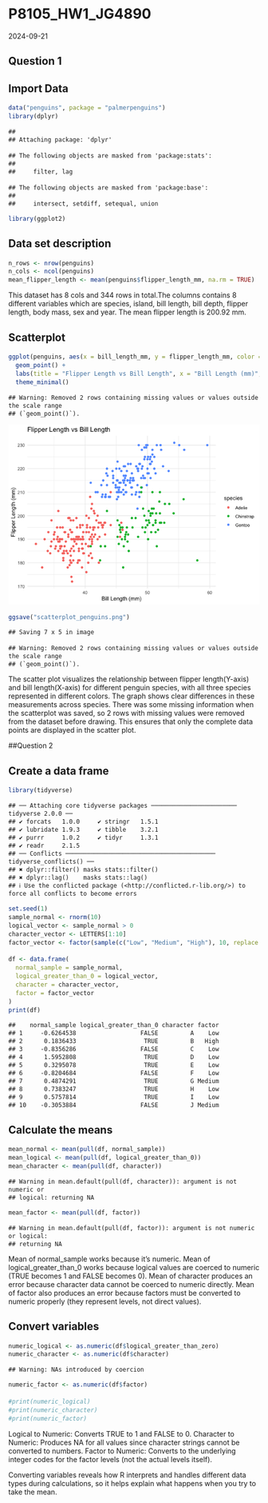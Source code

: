P8105_HW1_JG4890
================
2024-09-21

## Question 1

## Import Data

``` r
data("penguins", package = "palmerpenguins")
library(dplyr)
```

    ## 
    ## Attaching package: 'dplyr'

    ## The following objects are masked from 'package:stats':
    ## 
    ##     filter, lag

    ## The following objects are masked from 'package:base':
    ## 
    ##     intersect, setdiff, setequal, union

``` r
library(ggplot2)
```

## Data set description

``` r
n_rows <- nrow(penguins)
n_cols <- ncol(penguins)
mean_flipper_length <- mean(penguins$flipper_length_mm, na.rm = TRUE)
```

This dataset has 8 cols and 344 rows in total.The columns contains 8
different variables which are species, island, bill length, bill depth,
flipper length, body mass, sex and year. The mean flipper length is
200.92 mm.

## Scatterplot

``` r
ggplot(penguins, aes(x = bill_length_mm, y = flipper_length_mm, color = species)) +
  geom_point() +
  labs(title = "Flipper Length vs Bill Length", x = "Bill Length (mm)", y = "Flipper Length (mm)") +
  theme_minimal()
```

    ## Warning: Removed 2 rows containing missing values or values outside the scale range
    ## (`geom_point()`).

![](P8105_HW1_JG4890_files/figure-gfm/unnamed-chunk-3-1.png)<!-- -->

``` r
ggsave("scatterplot_penguins.png")
```

    ## Saving 7 x 5 in image

    ## Warning: Removed 2 rows containing missing values or values outside the scale range
    ## (`geom_point()`).

The scatter plot visualizes the relationship between flipper
length(Y-axis) and bill length(X-axis) for different penguin species,
with all three species represented in different colors. The graph shows
clear differences in these measurements across species. There was some
missing information when the scatterplot was saved, so 2 rows with
missing values were removed from the dataset before drawing. This
ensures that only the complete data points are displayed in the scatter
plot.

\##Question 2

## Create a data frame

``` r
library(tidyverse)
```

    ## ── Attaching core tidyverse packages ──────────────────────── tidyverse 2.0.0 ──
    ## ✔ forcats   1.0.0     ✔ stringr   1.5.1
    ## ✔ lubridate 1.9.3     ✔ tibble    3.2.1
    ## ✔ purrr     1.0.2     ✔ tidyr     1.3.1
    ## ✔ readr     2.1.5     
    ## ── Conflicts ────────────────────────────────────────── tidyverse_conflicts() ──
    ## ✖ dplyr::filter() masks stats::filter()
    ## ✖ dplyr::lag()    masks stats::lag()
    ## ℹ Use the conflicted package (<http://conflicted.r-lib.org/>) to force all conflicts to become errors

``` r
set.seed(1)
sample_normal <- rnorm(10)
logical_vector <- sample_normal > 0
character_vector <- LETTERS[1:10]
factor_vector <- factor(sample(c("Low", "Medium", "High"), 10, replace = TRUE))

df <- data.frame(
  normal_sample = sample_normal,
  logical_greater_than_0 = logical_vector,
  character = character_vector,
  factor = factor_vector
)
print(df)
```

    ##    normal_sample logical_greater_than_0 character factor
    ## 1     -0.6264538                  FALSE         A    Low
    ## 2      0.1836433                   TRUE         B   High
    ## 3     -0.8356286                  FALSE         C    Low
    ## 4      1.5952808                   TRUE         D    Low
    ## 5      0.3295078                   TRUE         E    Low
    ## 6     -0.8204684                  FALSE         F    Low
    ## 7      0.4874291                   TRUE         G Medium
    ## 8      0.7383247                   TRUE         H    Low
    ## 9      0.5757814                   TRUE         I    Low
    ## 10    -0.3053884                  FALSE         J Medium

## Calculate the means

``` r
mean_normal <- mean(pull(df, normal_sample))
mean_logical <- mean(pull(df, logical_greater_than_0))
mean_character <- mean(pull(df, character))  
```

    ## Warning in mean.default(pull(df, character)): argument is not numeric or
    ## logical: returning NA

``` r
mean_factor <- mean(pull(df, factor))        
```

    ## Warning in mean.default(pull(df, factor)): argument is not numeric or logical:
    ## returning NA

Mean of normal_sample works because it’s numeric. Mean of
logical_greater_than_0 works because logical values are coerced to
numeric (TRUE becomes 1 and FALSE becomes 0). Mean of character produces
an error because character data cannot be coerced to numeric directly.
Mean of factor also produces an error because factors must be converted
to numeric properly (they represent levels, not direct values).

## Convert variables

``` r
numeric_logical <- as.numeric(df$logical_greater_than_zero)
numeric_character <- as.numeric(df$character)  
```

    ## Warning: NAs introduced by coercion

``` r
numeric_factor <- as.numeric(df$factor)     

#print(numeric_logical)
#print(numeric_character)
#print(numeric_factor)
```

Logical to Numeric: Converts TRUE to 1 and FALSE to 0. Character to
Numeric: Produces NA for all values since character strings cannot be
converted to numbers. Factor to Numeric: Converts to the underlying
integer codes for the factor levels (not the actual levels itself).

Converting variables reveals how R interprets and handles different data
types during calculations, so it helps explain what happens when you try
to take the mean.
